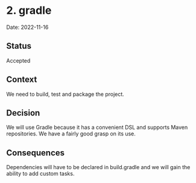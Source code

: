 # 2. gradle

Date: 2022-11-16

## Status

Accepted

## Context

We need to build, test and package the project.

## Decision

We will use Gradle because it has a convenient DSL and supports Maven repositories. We have a fairly good grasp on its
use.

## Consequences

Dependencies will have to be declared in build.gradle and we will gain the ability to add custom tasks.